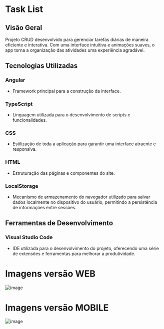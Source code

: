 # Task List

## Visão Geral

Projeto CRUD desenvolvido para gerenciar tarefas diárias de maneira eficiente e interativa. 
Com uma interface intuitiva e animações suaves, o app torna a organização das atividades uma experiência agradável.

## Tecnologias Utilizadas
### Angular
- Framework principal para a construção da interface.

### TypeScript
- Linguagem utilizada para o desenvolvimento de scripts e funcionalidades.

### CSS
- Estilização de toda a aplicação para garantir uma interface atraente e responsiva.

### HTML
- Estruturação das páginas e componentes do site.

### LocalStorage
- Mecanismo de armazenamento do navegador utilizado para salvar dados localmente no dispositivo do usuário, permitindo a persistência de informações entre sessões.

## Ferramentas de Desenvolvimento
### Visual Studio Code
- IDE utilizada para o desenvolvimento do projeto, oferecendo uma série de extensões e ferramentas para melhorar a produtividade.

# Imagens versão WEB
![image](https://github.com/eduardoaalmeidaa/Angular-CRUD-Animation/assets/89856553/2a500b68-0146-4b90-8444-ddf9e13788f3)

# Imagens versão MOBILE
![image](https://github.com/eduardoaalmeidaa/Angular-CRUD-Animation/assets/89856553/ace475e6-8881-4959-8ace-c051c657b221)



